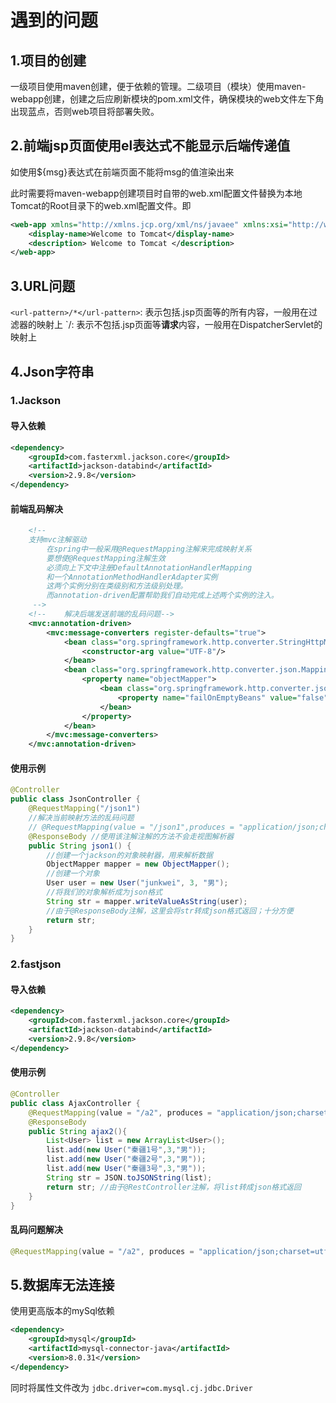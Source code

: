 # 遇到的问题

## 1.项目的创建

一级项目使用maven创建，便于依赖的管理。二级项目（模块）使用maven-webapp创建，创建之后应刷新模块的pom.xml文件，确保模块的web文件左下角出现蓝点，否则web项目将部署失败。

## 2.前端jsp页面使用el表达式不能显示后端传递值

如使用${msg}表达式在前端页面不能将msg的值渲染出来

此时需要将maven-webapp创建项目时自带的web.xml配置文件替换为本地Tomcat的Root目录下的web.xml配置文件。即
```xml
<web-app xmlns="http://xmlns.jcp.org/xml/ns/javaee" xmlns:xsi="http://www.w3.org/2001/XMLSchema-instance" xsi:schemaLocation="http://xmlns.jcp.org/xml/ns/javaee http://xmlns.jcp.org/xml/ns/javaee/web-app_4_0.xsd" version="4.0" metadata-complete="true">
    <display-name>Welcome to Tomcat</display-name>
    <description> Welcome to Tomcat </description>
</web-app>
```
## 3.URL问题
`<url-pattern>/*</url-pattern>`:
表示包括.jsp页面等的所有内容，一般用在过滤器的映射上
`<url-pattern>/</url-pattern>:
表示不包括.jsp页面等**请求**内容，一般用在DispatcherServlet的映射上

## 4.Json字符串

### 1.Jackson
#### 导入依赖
```xml
<dependency>
    <groupId>com.fasterxml.jackson.core</groupId>
    <artifactId>jackson-databind</artifactId>
    <version>2.9.8</version>
</dependency>
```
#### 前端乱码解决
```xml
    <!--
    支持mvc注解驱动
        在spring中一般采用@RequestMapping注解来完成映射关系
        要想使@RequestMapping注解生效
        必须向上下文中注册DefaultAnnotationHandlerMapping
        和一个AnnotationMethodHandlerAdapter实例
        这两个实例分别在类级别和方法级别处理。
        而annotation-driven配置帮助我们自动完成上述两个实例的注入。
     -->
    <!--    解决后端发送前端的乱码问题-->
    <mvc:annotation-driven>
        <mvc:message-converters register-defaults="true">
            <bean class="org.springframework.http.converter.StringHttpMessageConverter">
                <constructor-arg value="UTF-8"/>
            </bean>
            <bean class="org.springframework.http.converter.json.MappingJackson2HttpMessageConverter">
                <property name="objectMapper">
                    <bean class="org.springframework.http.converter.json.Jackson2ObjectMapperFactoryBean">
                        <property name="failOnEmptyBeans" value="false"/>
                    </bean>
                </property>
            </bean>
        </mvc:message-converters>
    </mvc:annotation-driven>
```
#### 使用示例
```Java
@Controller
public class JsonController {
    @RequestMapping("/json1")
    //解决当前映射方法的乱码问题
    // @RequestMapping(value = "/json1",produces = "application/json;charset=utf-8")
    @ResponseBody //使用该注解注解的方法不会走视图解析器
    public String json1() {
        //创建一个jackson的对象映射器，用来解析数据
        ObjectMapper mapper = new ObjectMapper();
        //创建一个对象
        User user = new User("junkwei", 3, "男");
        //将我们的对象解析成为json格式
        String str = mapper.writeValueAsString(user);
        //由于@ResponseBody注解，这里会将str转成json格式返回；十分方便
        return str;
    }
}
```
### 2.fastjson
#### 导入依赖
```xml
<dependency>
    <groupId>com.fasterxml.jackson.core</groupId>
    <artifactId>jackson-databind</artifactId>
    <version>2.9.8</version>
</dependency>
```
#### 使用示例
```Java
@Controller
public class AjaxController {
    @RequestMapping(value = "/a2", produces = "application/json;charset=utf-8")
    @ResponseBody
    public String ajax2(){
        List<User> list = new ArrayList<User>();
        list.add(new User("秦疆1号",3,"男"));
        list.add(new User("秦疆2号",3,"男"));
        list.add(new User("秦疆3号",3,"男"));
        String str = JSON.toJSONString(list);
        return str; //由于@RestController注解，将list转成json格式返回
    }
}
```
#### 乱码问题解决
```Java
@RequestMapping(value = "/a2", produces = "application/json;charset=utf-8")
```

## 5.数据库无法连接
使用更高版本的mySql依赖
```xml
<dependency>
    <groupId>mysql</groupId>
    <artifactId>mysql-connector-java</artifactId>
    <version>8.0.31</version>
</dependency>
```
同时将属性文件改为
`jdbc.driver=com.mysql.cj.jdbc.Driver`
